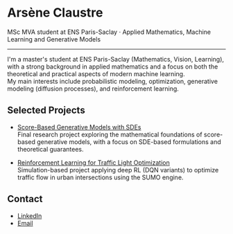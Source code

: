 # Arsène Claustre

MSc MVA student at ENS Paris-Saclay · Applied Mathematics, Machine Learning and Generative Models

---

I'm a master's student at ENS Paris-Saclay (Mathematics, Vision, Learning), with a strong background in applied mathematics and a focus on both the theoretical and practical aspects of modern machine learning.  
My main interests include probabilistic modeling, optimization, generative modeling (diffusion processes), and reinforcement learning.

## Selected Projects

- [Score-Based Generative Models with SDEs](https://github.com/Arsenecl/diffusion_model_thesis)  
  Final research project exploring the mathematical foundations of score-based generative models, with a focus on SDE-based formulations and theoretical guarantees.

- [Reinforcement Learning for Traffic Light Optimization](https://github.com/Arsenecl/traffic-light-rl)  
  Simulation-based project applying deep RL (DQN variants) to optimize traffic flow in urban intersections using the SUMO engine.

## Contact

- [LinkedIn](https://www.linkedin.com/in/arsene-claustre-2189b1207/)  
- [Email](mailto:arsene.claustre@gmail.com)
